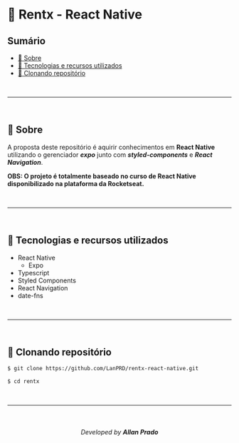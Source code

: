 # 🚀 Rentx - React Native

## Sumário

- [📖 Sobre](#-sobre)
- [💾 Tecnologias e recursos utilizados](#-Tecnologias-e-recursos-utilizados)
- [📁 Clonando repositório](#-Clonando-repositório)
<!-- - [🚧 Projeto](#-projeto) -->

<br>

---

<br>

## 📖 Sobre

A proposta deste repositório é aquirir conhecimentos em **React Native** utilizando o gerenciador **_expo_** junto com **_styled-components_** e **_React Navigation_**.

**OBS: O projeto é totalmente baseado no curso de React Native disponibilizado na plataforma da Rocketseat.**

<br>

---

<br>

## 💾 Tecnologias e recursos utilizados

- React Native
  - Expo
- Typescript
- Styled Components
- React Navigation
- date-fns

<br>

---

<br>

## 📁 Clonando repositório

```bash
$ git clone https://github.com/LanPRD/rentx-react-native.git

$ cd rentx
```

<br>

---

<br>
<h6 align="center" font-size="11">Developed by <strong>Allan Prado</strong></h6>
